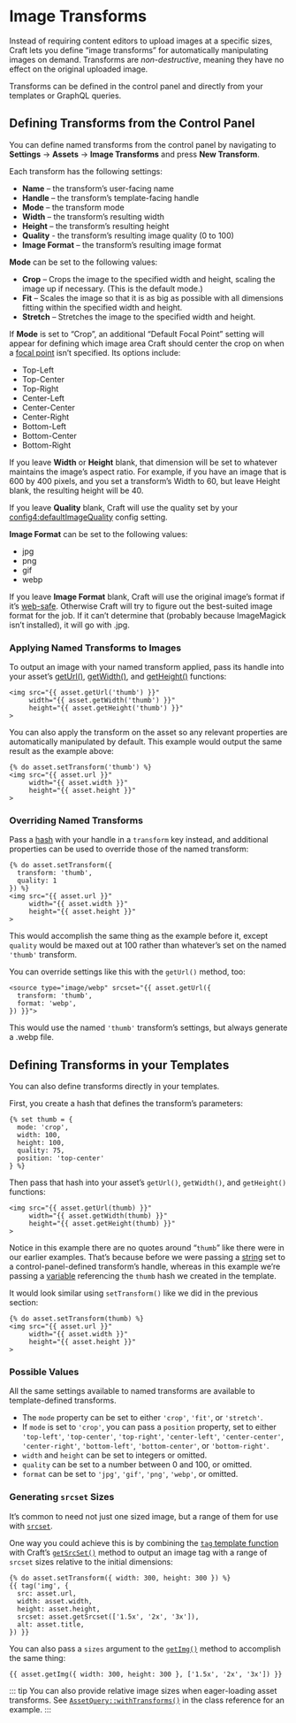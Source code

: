 # Image Transforms

Instead of requiring content editors to upload images at a specific sizes, Craft lets you define “image transforms” for automatically manipulating images on demand. Transforms are _non-destructive_, meaning they have no effect on the original uploaded image.

Transforms can be defined in the control panel and directly from your templates or GraphQL queries.

## Defining Transforms from the Control Panel

You can define named transforms from the control panel by navigating to **Settings** → **Assets** → **Image Transforms** and press **New Transform**.

Each transform has the following settings:

- **Name** – the transform’s user-facing name
- **Handle** – the transform’s template-facing handle
- **Mode** – the transform mode
- **Width** – the transform’s resulting width
- **Height** – the transform’s resulting height
- **Quality** - the transform’s resulting image quality (0 to 100)
- **Image Format** – the transform’s resulting image format

**Mode** can be set to the following values:

- **Crop** – Crops the image to the specified width and height, scaling the image up if necessary. (This is the default mode.)
- **Fit** – Scales the image so that it is as big as possible with all dimensions fitting within the specified width and height.
- **Stretch** – Stretches the image to the specified width and height.

If **Mode** is set to “Crop”, an additional “Default Focal Point” setting will appear for defining which image area Craft should center the crop on when a [focal point](assets.md#focal-points) isn’t specified. Its options include:

- Top-Left
- Top-Center
- Top-Right
- Center-Left
- Center-Center
- Center-Right
- Bottom-Left
- Bottom-Center
- Bottom-Right

If you leave **Width** or **Height** blank, that dimension will be set to whatever maintains the image’s aspect ratio. For example, if you have an image that is 600 by 400 pixels, and you set a transform’s Width to 60, but leave Height blank, the resulting height will be 40.

If you leave **Quality** blank, Craft will use the quality set by your <config4:defaultImageQuality> config setting.

**Image Format** can be set to the following values:

- jpg
- png
- gif
- webp

If you leave **Image Format** blank, Craft will use the original image’s format if it’s [web-safe](craft3:craft\helpers\Image::webSafeFormats()). Otherwise Craft will try to figure out the best-suited image format for the job. If it can’t determine that (probably because ImageMagick isn’t installed), it will go with .jpg.

### Applying Named Transforms to Images

To output an image with your named transform applied, pass its handle into your asset’s [getUrl()](craft3:craft\elements\Asset::getUrl()), [getWidth()](craft3:craft\elements\Asset::getWidth()), and [getHeight()](craft3:craft\elements\Asset::getHeight()) functions:

```twig
<img src="{{ asset.getUrl('thumb') }}"
     width="{{ asset.getWidth('thumb') }}"
     height="{{ asset.getHeight('thumb') }}"
>
```

You can also apply the transform on the asset so any relevant properties are automatically manipulated by default. This example would output the same result as the example above:

```twig
{% do asset.setTransform('thumb') %}
<img src="{{ asset.url }}"
     width="{{ asset.width }}"
     height="{{ asset.height }}"
>
```

### Overriding Named Transforms

Pass a [hash](dev/twig-primer.md#hashes) with your handle in a `transform` key instead, and additional properties can be used to override those of the named transform:

```twig{2-3}
{% do asset.setTransform({
  transform: 'thumb',
  quality: 1
}) %}
<img src="{{ asset.url }}"
     width="{{ asset.width }}"
     height="{{ asset.height }}"
>
```

This would accomplish the same thing as the example before it, except `quality` would be maxed out at 100 rather than whatever’s set on the named `'thumb'` transform.

You can override settings like this with the `getUrl()` method, too:

```twig
<source type="image/webp" srcset="{{ asset.getUrl({
  transform: 'thumb',
  format: 'webp',
}) }}">
```

This would use the named `'thumb'` transform’s settings, but always generate a .webp file.

## Defining Transforms in your Templates

You can also define transforms directly in your templates.

First, you create a hash that defines the transform’s parameters:

```twig
{% set thumb = {
  mode: 'crop',
  width: 100,
  height: 100,
  quality: 75,
  position: 'top-center'
} %}
```

Then pass that hash into your asset’s `getUrl()`, `getWidth()`, and `getHeight()` functions:

```twig
<img src="{{ asset.getUrl(thumb) }}"
     width="{{ asset.getWidth(thumb) }}"
     height="{{ asset.getHeight(thumb) }}"
>
```

Notice in this example there are no quotes around “`thumb`” like there were in our earlier examples. That’s because before we were passing a [string](dev/twig-primer.md#strings) set to a control-panel-defined transform’s handle, whereas in this example we’re passing a [variable](dev/twig-primer.md#variables) referencing the `thumb` hash we created in the template.

It would look similar using `setTransform()` like we did in the previous section:

```twig
{% do asset.setTransform(thumb) %}
<img src="{{ asset.url }}"
     width="{{ asset.width }}"
     height="{{ asset.height }}"
>
```

### Possible Values

All the same settings available to named transforms are available to template-defined transforms.

- The `mode` property can be set to either `'crop'`, `'fit'`, or `'stretch'`.
- If `mode` is set to `'crop'`, you can pass a `position` property, set to either `'top-left'`, `'top-center'`, `'top-right'`, `'center-left'`, `'center-center'`, `'center-right'`, `'bottom-left'`, `'bottom-center'`, or `'bottom-right'`.
- `width` and `height` can be set to integers or omitted.
- `quality` can be set to a number between 0 and 100, or omitted.
- `format` can be set to `'jpg'`, `'gif'`, `'png'`, `'webp'`, or omitted.

### Generating `srcset` Sizes

It’s common to need not just one sized image, but a range of them for use with [`srcset`](https://www.w3schools.com/tags/att_source_srcset.asp).

One way you could achieve this is by combining the [`tag` template function](dev/functions.md#tag) with Craft’s [`getSrcSet()`](craft3:craft\elements\Asset::getSrcSet()) method to output an image tag with a range of `srcset` sizes relative to the initial dimensions:

```twig
{% do asset.setTransform({ width: 300, height: 300 }) %}
{{ tag('img', {
  src: asset.url,
  width: asset.width,
  height: asset.height,
  srcset: asset.getSrcset(['1.5x', '2x', '3x']),
  alt: asset.title,
}) }}
```

You can also pass a `sizes` argument to the [`getImg()`](craft3:craft\elements\Asset::getImg()) method to accomplish the same thing:

```twig
{{ asset.getImg({ width: 300, height: 300 }, ['1.5x', '2x', '3x']) }}
```

::: tip
You can also provide relative image sizes when eager-loading asset transforms. See [`AssetQuery::withTransforms()`](craft3:craft\elements\db\AssetQuery::withTransforms()) in the class reference for an example.
:::
